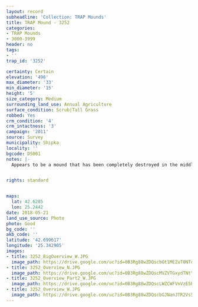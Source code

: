 ```yaml
---
layout: record
subheadline: 'Collection: TRAP Mounds'
title: TRAP Mound - 3252
categories:
- TRAP Mounds
- 3000-3999
header: no
tags:
- ''
trap_id: '3252'

certainty: Certain
elevation: '496'
max_diameter: '33'
min_diameter: '15'
height: '5'
size_category: Medium
surrounding_land_use: Annual Agriculture
surface_condition: Scrub|Tall Grass
robbed: Yes
crm_condition: '4'
crm_intactness: '3'
campaign: '2011'
source: Survey
municipality: Shipka
locality: ''
bgcode: DS001
notes: |-
  Appears to be a mound that has been completely destroyed in the middle. Surrounded by a lot of stones, covered in bush.


rights: standard


maps:
  lat: 42.6285
  lon: 25.2442
date: 2018-05-21
land_use_source: Photo
photo: Good
bg_code: ''
akb_code: ''
latitude: '42.699617'
longitude: '25.342905'
images:
- title: 3252_BigOverview_W.JPG
  image_path: https://drive.google.com/uc?id=0B3Rg88wZDQscbGt1MEZuT0NTdTg
- title: 3252_Overview_N.JPG
  image_path: https://drive.google.com/uc?id=0B3Rg88wZDQscMVZVTGxydTNtYTA
- title: 3252_Overview_Part2_W.JPG
  image_path: https://drive.google.com/uc?id=0B3Rg88wZDQscLWZCWFVnVzE5bms
- title: 3252_Overview_W.JPG
  image_path: https://drive.google.com/uc?id=0B3Rg88wZDQscbGJNanJTR2VsSU0
---
```

